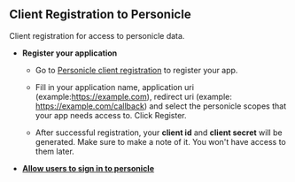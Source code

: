 ## Client Registration to Personicle

Client registration for access to personicle data.

- **Register your application**

  - Go to [Personicle client registration](https://personicle-client-registration.herokuapp.com/register) to register your app.

  - Fill in your application name, application uri (example:https://example.com), redirect uri (example: https://example.com/callback) and select the personicle scopes that your app needs access to. Click Register.
  
  - After successful registration, your **client id** and **client secret** will be generated. Make sure to make a note of it. You won't have access to them later.

- **[Allow users to sign in to personicle](https://github.com/tirth-clearsense/Personicle/blob/client-registration-doc/docs/client-users-personicle-connection.md)**
 

  
